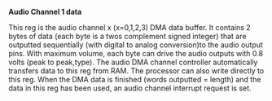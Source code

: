 **Audio Channel 1 data**

This reg is the audio channel x (x=0,1,2,3) DMA data buffer. It contains 2 bytes of data (each byte is a twos complement signed integer) that are outputted sequentially (with digital to analog conversion)to the audio output pins. With maximum volume, each byte can drive the audio outputs with 0.8 volts (peak to peak,type). The audio DMA channel controller automatically transfers data to this reg from RAM. The processor can also write directly to this reg. When the DMA data is finished (words outputted = length) and the data in this reg has been used, an audio channel interrupt request is set.


